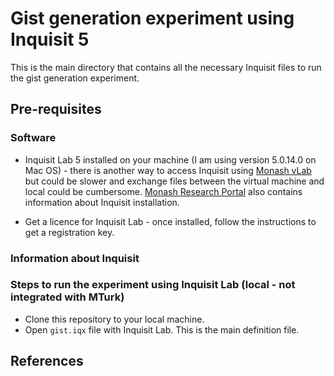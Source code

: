 # Gist generation experiment using Inquisit 5

This is the main directory that contains all the necessary Inquisit files to run the gist generation experiment.

## Pre-requisites

### Software

* Inquisit Lab 5 installed on your machine (I am using version 5.0.14.0 on Mac OS) - there is another way to access Inquisit using [Monash vLab](https://www.monash.edu/research-portal/vlab/applications/inquisit/inquisit-lab) but could be slower and exchange files between the virtual machine and local could be cumbersome. [Monash Research Portal](https://www.monash.edu/research-portal/vlab/applications/inquisit) also contains information about Inquisit installation.

* Get a licence for Inquisit Lab - once installed, follow the instructions to get a registration key.

### Information about Inquisit



### Steps to run the experiment using Inquisit Lab (local - not integrated with MTurk)

+ Clone this repository to your local machine.
+ Open ```gist.iqx``` file with Inquisit Lab. This is the main definition file. 


## References
